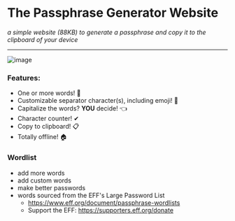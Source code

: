# The Passphrase Generator Website
_a simple website (88KB) to generate a passphrase and copy it to the clipboard of your device_
***
![image](https://github.com/BigPawTate/tpgw/assets/116862308/a2dbf6d7-0880-4c8d-aab7-7490ab251adc)

### Features:
- One or more words! 🔢
- Customizable separator character(s), including emoji! 🍕
- Capitalize the words? **YOU** decide! 👈
- Character counter! ✔
- Copy to clipboard! 📋
- Totally offline! 🏠


### Wordlist
- add more words
- add custom words
- make better passwords
- words sourced from the EFF's Large Password List
  - https://www.eff.org/document/passphrase-wordlists
  - Support the EFF:  https://supporters.eff.org/donate

